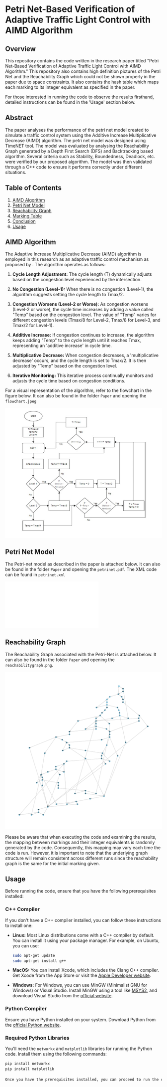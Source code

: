 # Petri Net-Based Verification of Adaptive Traffic Light Control with AIMD Algorithm

## Overview

This repository contains the code written in the research paper titled "Petri Net-Based Verification of Adaptive Traffic Light Control with AIMD Algorithm." This repository also contains high definition pictures of the Petri Net and the Reachability Graph which could not be shown properly in the paper due to space constraints. It also contains the hash table which maps each marking to its integer equivalent as specified in the paper.

For those interested in running the code to observe the results firsthand, detailed instructions can be found in the 'Usage' section below.


## Abstract

The paper analyses the performance of the petri
net model created to simulate a traffic control system using the
Additive Increase Multiplicative Decrease (AIMD) algorithm. The
petri net model was designed using TimeNET tool. The model
was evaluated by analysing the Reachability Graph generated by
a Depth First Search (DFS) and Backtracking based algorithm.
Several criteria such as Stability, Boundedness, Deadlock, etc.
were verified by our proposed algorithm. The model was then
validated through a C++ code to ensure it performs correctly
under different situations.

## Table of Contents

1. [AIMD Algorithm](#aimd-algorithm)
2. [Petri Net Model](#petri-net-model)
3. [Reachability Graph](#reachability-graph)
6. [Marking Table](#marking-table)
7. [Conclusion](#conclusion)
8. [Usage](#usage)

## AIMD Algorithm

The Adaptive Increase Multiplicative Decrease (AIMD) algorithm is employed in this research as an adaptive traffic control mechanism as proposed by . The algorithm operates as follows:

1. **Cycle Length Adjustment:** The cycle length (T) dynamically adjusts based on the congestion level experienced by the intersection.

2. **No Congestion (Level-1):** When there is no congestion (Level-1), the algorithm suggests setting the cycle length to Tmax/2.

3. **Congestion Worsens (Level-2 or Worse):** As congestion worsens (Level-2 or worse), the cycle time increases by adding a value called "Temp" based on the congestion level. The value of "Temp" varies for different congestion levels (Tmax/8 for Level-2, Tmax/8 for Level-3, and Tmax/2 for Level-1).

4. **Additive Increase:** If congestion continues to increase, the algorithm keeps adding "Temp" to the cycle length until it reaches Tmax, representing an 'additive increase' in cycle time.

5. **Multiplicative Decrease:** When congestion decreases, a 'multiplicative decrease' occurs, and the cycle length is set to Tmax/2. It is then adjusted by "Temp" based on the congestion level.

6. **Iterative Monitoring:** This iterative process continually monitors and adjusts the cycle time based on congestion conditions.

For a visual representation of the algorithm, refer to the flowchart in the figure below. It can also be found in the folder `Paper` and opening the `flowchart.jpeg`

![AIMD Algorithm Flowchart](Paper/flowchart.jpeg)


## Petri Net Model

The Petri-net model as described in the paper is attached below. It can also be found in the folder `Paper` and opening the `petrinet.pdf`. The XML code can be found in `petrinet.xml`

![Petri-Net Model](Paper/petrinet.pdf)


## Reachability Graph

The Reachability Graph associated with the Petri-Net is attached below.  It can also be found in the folder `Paper` and opening the `reachabilitygraph.png`. 

![Reachability Graph](Paper/reachabilitygraph.png)

Please be aware that when executing the code and examining the results, the mapping between markings and their integer equivalents is randomly generated by the code. Consequently, this mapping may vary each time the code is run. However, it is important to note that the underlying graph structure will remain consistent across different runs since the reachability graph is the same for the initial marking given.


## Usage

Before running the code, ensure that you have the following prerequisites installed:

### C++ Compiler

If you don't have a C++ compiler installed, you can follow these instructions to install one:

- **Linux:** Most Linux distributions come with a C++ compiler by default. You can install it using your package manager. For example, on Ubuntu, you can use:

  ```bash
  sudo apt-get update
  sudo apt-get install g++

- **MacOS:** You can install Xcode, which includes the Clang C++ compiler. Get Xcode from the App Store or visit the [Apple Developer website](https://developer.apple.com/xcode/).

- **Windows:** For Windows, you can use MinGW (Minimalist GNU for Windows) or Visual Studio. Install MinGW using a tool like [MSYS2](https://www.msys2.org/), and download Visual Studio from the [official website](https://visualstudio.microsoft.com/visual-cpp-build-tools/).

### Python Compiler

Ensure you have Python installed on your system. Download Python from the [official Python website](https://www.python.org/).

### Required Python Libraries

You'll need the `networkx` and `matplotlib` libraries for running the Python code. Install them using the following commands:

```bash
pip install networkx
pip install matplotlib

Once you have the prerequisites installed, you can proceed to run the code:




